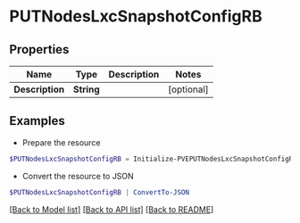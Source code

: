 # PUTNodesLxcSnapshotConfigRB
## Properties

Name | Type | Description | Notes
------------ | ------------- | ------------- | -------------
**Description** | **String** |  | [optional] 

## Examples

- Prepare the resource
```powershell
$PUTNodesLxcSnapshotConfigRB = Initialize-PVEPUTNodesLxcSnapshotConfigRB  -Description null
```

- Convert the resource to JSON
```powershell
$PUTNodesLxcSnapshotConfigRB | ConvertTo-JSON
```

[[Back to Model list]](../README.md#documentation-for-models) [[Back to API list]](../README.md#documentation-for-api-endpoints) [[Back to README]](../README.md)

